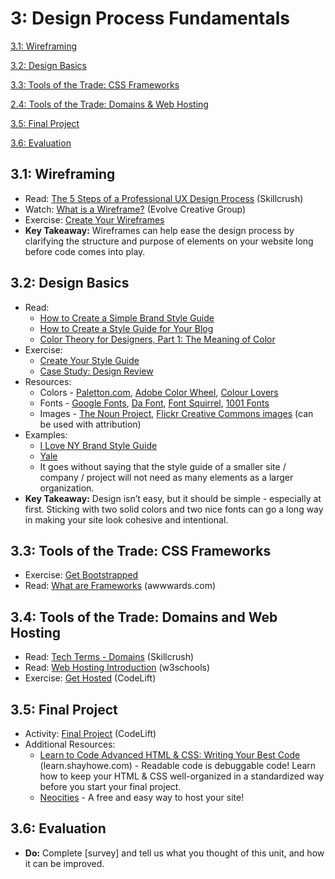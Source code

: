 3: Design Process Fundamentals
=========================

[3.1: Wireframing](#31-wireframing)

[3.2: Design Basics](#32-design-basics)

[3.3: Tools of the Trade: CSS Frameworks](#33-tools-of-the-trade-css-frameworks)

[2.4: Tools of the Trade: Domains & Web Hosting](#34-tools-of-the-trade-domains-and-web-hosting)

[3.5: Final Project](#35-final-project)

[3.6: Evaluation](#36-evaluation)


<a id="31-wireframing">3.1: Wireframing</a>
-----------------------

+ Read: [The 5 Steps of a Professional UX Design Process](http://skillcrush.com/2014/06/24/5-ux-design-deliverables/)  (Skillcrush)
+ Watch: [What is a Wireframe?](https://www.youtube.com/watch?v=T0vt3nLZKks) (Evolve Creative Group)
+ Exercise: [Create Your Wireframes](https://docs.google.com/document/d/17w1Z94wZqDCXsI4dmzfP90nRn8s1XchfEqx7mBEj2uw/edit?usp=sharing)
+ **Key Takeaway:** Wireframes can help ease the design process by clarifying the structure and purpose of elements on your website long before code comes into play.

<a id="32-design-basics">3.2: Design Basics</a>
---------------------

+ Read:
  - [How to Create a Simple Brand Style Guide](http://99designs.com/customer-blog/create-simple-brand-style-guide/)
  - [How to Create a Style Guide for Your Blog](http://byregina.com/creating-a-style-guide-for-your-blog/)
  - [Color Theory for Designers, Part 1: The Meaning of Color](http://www.smashingmagazine.com/2010/01/28/color-theory-for-designers-part-1-the-meaning-of-color/)
+ Exercise:
  - [Create Your Style Guide](https://docs.google.com/document/d/1VzfVkJgOoplvCjvhVR7AVWSWN51zjZQkCsRu_aaHJZY/edit?usp=sharing)
  - [Case Study: Design Review](https://docs.google.com/document/d/1FbE2PwjxNMhHN9F3McQAxsy2EZu-CmUuI54SHD6dd4g/edit?usp=sharing)
+ Resources:
  - Colors - [Paletton.com](http://paletton.com/), [Adobe Color Wheel](https://color.adobe.com/create/color-wheel/), [Colour Lovers](http://www.colourlovers.com/)
  - Fonts - [Google Fonts](http://www.google.com/fonts), [Da Font](http://www.dafont.com/), [Font Squirrel](http://www.fontsquirrel.com/), [1001 Fonts](http://www.1001fonts.com/)
  - Images - [The Noun Project](http://thenounproject.com/), [Flickr Creative Commons images](https://www.flickr.com/creativecommons/by-2.0/) (can be used with attribution)
+ Examples:
  - [I Love NY Brand Style Guide](http://www.scribd.com/doc/8278452/I-Love-New-York-Brand-Guidelines-November-2008)
  - [Yale](http://identity.yale.edu/)
  - It goes without saying that the style guide of a smaller site / company / project will not need as many elements as a larger organization.
+ **Key Takeaway:** Design isn’t easy, but it should be simple - especially at first. Sticking with two solid colors and two nice fonts can go a long way in making your site look cohesive and intentional.

<a id="33-tools-of-the-trade-css-frameworks">3.3: Tools of the Trade: CSS Frameworks</a>
-----------------------------
+ Exercise: [Get Bootstrapped](https://docs.google.com/document/d/1JOl5TqiWAjfnRK_pyPBlhwFH3WVdKrsXjVzYrqYS_cM/edit?usp=sharing)
+ Read: [What are Frameworks](http://www.awwwards.com/what-are-frameworks-22-best-responsive-css-frameworks-for-web-design.html) (awwwards.com)


<a id="34-tools-of-the-trade-domains-and-web-hosting">3.4: Tools of the Trade: Domains and Web Hosting</a>
-----------------------------

+ Read: [Tech Terms - Domains](http://skillcrush.com/2012/05/14/domain/) (Skillcrush)
+ Read: [Web Hosting Introduction](http://skillcrush.com/2012/05/14/domain/) (w3schools)
+ Exercise: [Get Hosted](https://docs.google.com/document/d/18MyPNBt0Y9-OLMW1cOCtXUk9zmOUepr9Jg9A5KHmfS0/edit?usp=sharing) (CodeLift)

<a id="35-final-project">3.5: Final Project</a>
-----------------------------

+ Activity: [Final Project](https://docs.google.com/document/d/1wn6twYeKJbfgeWd3y9MNyHgjXDo7KQv0cpIDdS03j1w/edit?usp=sharing) (CodeLift)
+ Additional Resources:
  - [Learn to Code Advanced HTML & CSS: Writing Your Best Code](http://learn.shayhowe.com/html-css/writing-your-best-code/) (learn.shayhowe.com) -  Readable code is debuggable code! Learn how to keep your HTML & CSS well-organized in a standardized way before you start your final project.
  - [Neocities](https://neocities.org/) - A free and easy way to host your site!


<a id="36-evaluation">3.6: Evaluation</a>
---------------------------------------

+ **Do:** Complete [survey] and tell us what you thought of this unit, and how it can be improved.
